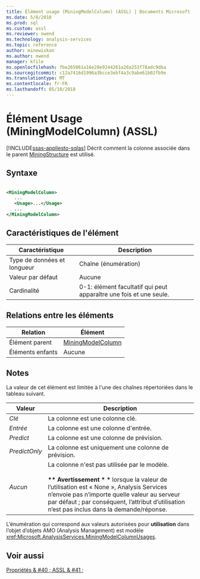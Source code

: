 ```yaml
---
title: Élément usage (MiningModelColumn) (ASSL) | Documents Microsoft
ms.date: 5/8/2018
ms.prod: sql
ms.custom: assl
ms.reviewer: owend
ms.technology: analysis-services
ms.topic: reference
author: minewiskan
ms.author: owend
manager: kfile
ms.openlocfilehash: fbe265861a16e28e9244261a26a253f78adc9dba
ms.sourcegitcommit: c12a7416d1996a3bcce3ebf4a3c9abe61b02fb9e
ms.translationtype: MT
ms.contentlocale: fr-FR
ms.lasthandoff: 05/10/2018
---
```

# <a name="usage-element-miningmodelcolumn-assl"></a>Élément Usage (MiningModelColumn) (ASSL)
[!INCLUDE[ssas-appliesto-sqlas](../../../includes/ssas-appliesto-sqlas.md)]
  Décrit comment la colonne associée dans le parent [MiningStructure](../../../analysis-services/scripting/objects/miningstructure-element-assl.md) est utilisé.  
  
## <a name="syntax"></a>Syntaxe  
  
```xml  
  
<MiningModelColumn>  
   ...  
   <Usage>...</Usage>  
   ...  
</MiningModelColumn>  
```  
  
## <a name="element-characteristics"></a>Caractéristiques de l'élément  
  
|Caractéristique|Description|  
|--------------------|-----------------|  
|Type de données et longueur|Chaîne (énumération)|  
|Valeur par défaut|Aucune|  
|Cardinalité|0-1: élément facultatif qui peut apparaître une fois et une seule.|  
  
## <a name="element-relationships"></a>Relations entre les éléments  
  
|Relation|Élément|  
|------------------|-------------|  
|Élément parent|[MiningModelColumn](../../../analysis-services/scripting/data-type/miningmodelcolumn-data-type-assl.md)|  
|Éléments enfants|Aucune|  
  
## <a name="remarks"></a>Notes  
 La valeur de cet élément est limitée à l'une des chaînes répertoriées dans le tableau suivant.  
  
|Valeur| Description|  
|-----------|-----------------|  
|*Clé*|La colonne est une colonne clé.|  
|*Entrée*|La colonne est une colonne d'entrée.|  
|*Predict*|La colonne est une colonne de prévision.|  
|*PredictOnly*|La colonne est uniquement une colonne de prévision.|  
|*Aucun*|La colonne n'est pas utilisée par le modèle.<br /><br /> **\*\* Avertissement \* \***  lorsque la valeur de l’utilisation est « None », Analysis Services n’envoie pas n’importe quelle valeur au serveur par défaut ; par conséquent, l’attribut d’utilisation n’est pas inclus dans la demande/réponse.|  
  
 L’énumération qui correspond aux valeurs autorisées pour **utilisation** dans l’objet d’objets AMO (Analysis Management) est modèle <xref:Microsoft.AnalysisServices.MiningModelColumnUsages>.  
  
## <a name="see-also"></a>Voir aussi  
 [Propriétés & #40 ; ASSL & #41 ;](../../../analysis-services/scripting/properties/properties-assl.md)  
  
  
